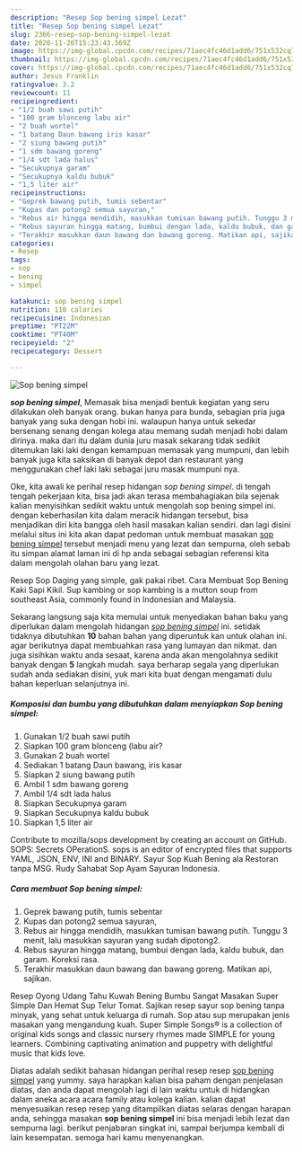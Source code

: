 ```yaml
---
description: "Resep Sop bening simpel Lezat"
title: "Resep Sop bening simpel Lezat"
slug: 2366-resep-sop-bening-simpel-lezat
date: 2020-11-26T15:23:43.569Z
image: https://img-global.cpcdn.com/recipes/71aec4fc46d1add6/751x532cq70/sop-bening-simpel-foto-resep-utama.jpg
thumbnail: https://img-global.cpcdn.com/recipes/71aec4fc46d1add6/751x532cq70/sop-bening-simpel-foto-resep-utama.jpg
cover: https://img-global.cpcdn.com/recipes/71aec4fc46d1add6/751x532cq70/sop-bening-simpel-foto-resep-utama.jpg
author: Jesus Franklin
ratingvalue: 3.2
reviewcount: 11
recipeingredient:
- "1/2 buah sawi putih"
- "100 gram blonceng labu air"
- "2 buah wortel"
- "1 batang Daun bawang iris kasar"
- "2 siung bawang putih"
- "1 sdm bawang goreng"
- "1/4 sdt lada halus"
- "Secukupnya garam"
- "Secukupnya kaldu bubuk"
- "1,5 liter air"
recipeinstructions:
- "Geprek bawang putih, tumis sebentar"
- "Kupas dan potong2 semua sayuran,"
- "Rebus air hingga mendidih, masukkan tumisan bawang putih. Tunggu 3 menit, lalu masukkan sayuran yang sudah dipotong2."
- "Rebus sayuran hingga matang, bumbui dengan lada, kaldu bubuk, dan garam. Koreksi rasa."
- "Terakhir masukkan daun bawang dan bawang goreng. Matikan api, sajikan."
categories:
- Resep
tags:
- sop
- bening
- simpel

katakunci: sop bening simpel 
nutrition: 110 calories
recipecuisine: Indonesian
preptime: "PT22M"
cooktime: "PT40M"
recipeyield: "2"
recipecategory: Dessert

---
```



![Sop bening simpel](https://img-global.cpcdn.com/recipes/71aec4fc46d1add6/751x532cq70/sop-bening-simpel-foto-resep-utama.jpg)

<b><i>sop bening simpel</i></b>, Memasak bisa menjadi bentuk kegiatan yang seru dilakukan oleh banyak orang. bukan hanya para bunda, sebagian pria juga banyak yang suka dengan hobi ini. walaupun hanya untuk sekedar bersenang senang dengan kolega atau memang sudah menjadi hobi dalam dirinya. maka dari itu dalam dunia juru masak sekarang tidak sedikit ditemukan laki laki dengan kemampuan memasak yang mumpuni, dan lebih banyak juga kita saksikan di banyak depot dan restaurant yang menggunakan chef laki laki sebagai juru masak mumpuni nya.

Oke, kita awali ke perihal resep hidangan <i>sop bening simpel</i>. di tengah tengah pekerjaan kita, bisa jadi akan terasa membahagiakan bila sejenak kalian menyisihkan sedikit waktu untuk mengolah sop bening simpel ini. dengan keberhasilan kita dalam meracik hidangan tersebut, bisa menjadikan diri kita bangga oleh hasil masakan kalian sendiri. dan lagi disini melalui situs ini kita akan dapat pedoman untuk membuat masakan <u>sop bening simpel</u> tersebut menjadi menu yang lezat dan sempurna, oleh sebab itu simpan alamat laman ini di hp anda sebagai sebagian referensi kita dalam mengolah olahan baru yang lezat.

Resep Sop Daging yang simple, gak pakai ribet. Cara Membuat Sop Bening Kaki Sapi Kikil. Sup kambing or sop kambing is a mutton soup from southeast Asia, commonly found in Indonesian and Malaysia.


Sekarang langsung saja kita memulai untuk menyediakan bahan baku yang diperlukan dalam mengolah hidangan <u><i>sop bening simpel</i></u> ini. setidak tidaknya dibutuhkan <b>10</b> bahan bahan yang diperuntuk kan untuk olahan ini. agar berikutnya dapat membuahkan rasa yang lumayan dan nikmat. dan juga sisihkan waktu anda sesaat, karena anda akan mengolahnya sedikit banyak dengan <b>5</b> langkah mudah. saya berharap segala yang diperlukan sudah anda sediakan disini, yuk mari kita buat dengan mengamati dulu bahan keperluan selanjutnya ini.

<!--inarticleads1-->

##### Komposisi dan bumbu yang dibutuhkan dalam menyiapkan Sop bening simpel:

1. Gunakan 1/2 buah sawi putih
1. Siapkan 100 gram blonceng (labu air?
1. Gunakan 2 buah wortel
1. Sediakan 1 batang Daun bawang, iris kasar
1. Siapkan 2 siung bawang putih
1. Ambil 1 sdm bawang goreng
1. Ambil 1/4 sdt lada halus
1. Siapkan Secukupnya garam
1. Siapkan Secukupnya kaldu bubuk
1. Siapkan 1,5 liter air


Contribute to mozilla/sops development by creating an account on GitHub. SOPS: Secrets OPerationS. sops is an editor of encrypted files that supports YAML, JSON, ENV, INI and BINARY. Sayur Sop Kuah Bening ala Restoran tanpa MSG. Rudy Sahabat Sop Ayam Sayuran Indonesia. 

<!--inarticleads2-->

##### Cara membuat Sop bening simpel:

1. Geprek bawang putih, tumis sebentar
1. Kupas dan potong2 semua sayuran,
1. Rebus air hingga mendidih, masukkan tumisan bawang putih. Tunggu 3 menit, lalu masukkan sayuran yang sudah dipotong2.
1. Rebus sayuran hingga matang, bumbui dengan lada, kaldu bubuk, dan garam. Koreksi rasa.
1. Terakhir masukkan daun bawang dan bawang goreng. Matikan api, sajikan.


Resep Oyong Udang Tahu Kuwah Bening Bumbu Sangat Masakan Super Simple Dan Hemat Sup Telur Tomat. Sajikan resep sayur sop bening tanpa minyak, yang sehat untuk keluarga di rumah. Sop atau sup merupakan jenis masakan yang mengandung kuah. Super Simple Songs® is a collection of original kids songs and classic nursery rhymes made SIMPLE for young learners. Combining captivating animation and puppetry with delightful music that kids love. 

Diatas adalah sedikit bahasan hidangan perihal resep resep <u>sop bening simpel</u> yang yummy. saya harapkan kalian bisa paham dengan penjelasan diatas, dan anda dapat mengolah lagi di lain waktu untuk di hidangkan dalam aneka acara acara family atau kolega kalian. kalian dapat menyesuaikan resep resep yang ditampilkan diatas selaras dengan harapan anda, sehingga masakan <b>sop bening simpel</b> ini bisa menjadi lebih lezat dan sempurna lagi. berikut penjabaran singkat ini, sampai berjumpa kembali di lain kesempatan. semoga hari kamu menyenangkan.
